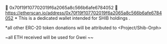 👀 0x70f19f107702019f6a2065a8c566b6afe6784052 👀 
https://etherscan.io/address/0x70f19f107702019f6a2065a8c566b6afe6784052       *
This is a dedicated wallet intended for SHIB holdings .
                                                           
*all other ERC-20 token donations will be attributed to <Project/Shib-Orph>

 ~all ETH received will be used for Gwei ~~
